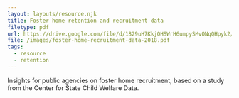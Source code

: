 ```yaml
---
layout: layouts/resource.njk
title: Foster home retention and recruitment data
filetype: pdf
url: https://drive.google.com/file/d/1829uH7KkjOHSWrH6umpySMvONqQHpyk2/view
file: /images/foster-home-recruitment-data-2018.pdf
tags:
  - resource
  - retention
---
```

Insights for public agencies on foster home recruitment, based on a study from the Center for State Child Welfare Data.
